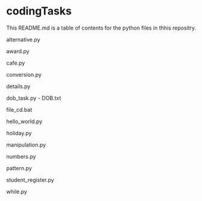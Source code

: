 # codingTasks

This README.md is a table of contents for the python files in thhis repositry.

alternative.py

award.py

cafe.py

conversion.py

details.py

dob_task.py - DOB.txt

file_cd.bat

hello_world.py

holiday.py

manipulation.py

numbers.py

pattern.py

student_register.py

while.py
